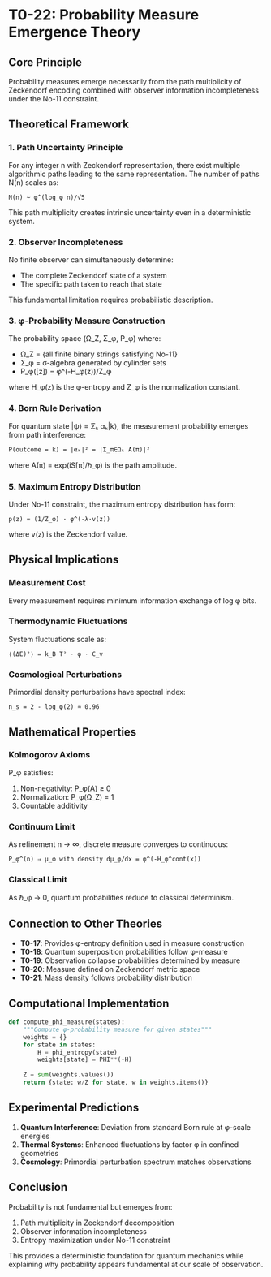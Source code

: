 # T0-22: Probability Measure Emergence Theory

## Core Principle

Probability measures emerge necessarily from the path multiplicity of Zeckendorf encoding combined with observer information incompleteness under the No-11 constraint.

## Theoretical Framework

### 1. Path Uncertainty Principle

For any integer n with Zeckendorf representation, there exist multiple algorithmic paths leading to the same representation. The number of paths N(n) scales as:

```
N(n) ~ φ^(log_φ n)/√5
```

This path multiplicity creates intrinsic uncertainty even in a deterministic system.

### 2. Observer Incompleteness

No finite observer can simultaneously determine:
- The complete Zeckendorf state of a system
- The specific path taken to reach that state

This fundamental limitation requires probabilistic description.

### 3. φ-Probability Measure Construction

The probability space (Ω_Z, Σ_φ, P_φ) where:
- Ω_Z = {all finite binary strings satisfying No-11}
- Σ_φ = σ-algebra generated by cylinder sets
- P_φ([z]) = φ^(-H_φ(z))/Z_φ

where H_φ(z) is the φ-entropy and Z_φ is the normalization constant.

### 4. Born Rule Derivation

For quantum state |ψ⟩ = Σₖ αₖ|k⟩, the measurement probability emerges from path interference:

```
P(outcome = k) = |αₖ|² = |Σ_π∈Ωₖ A(π)|²
```

where A(π) = exp(iS[π]/ℏ_φ) is the path amplitude.

### 5. Maximum Entropy Distribution

Under No-11 constraint, the maximum entropy distribution has form:

```
p(z) = (1/Z_φ) · φ^(-λ·v(z))
```

where v(z) is the Zeckendorf value.

## Physical Implications

### Measurement Cost
Every measurement requires minimum information exchange of log φ bits.

### Thermodynamic Fluctuations
System fluctuations scale as:
```
⟨(ΔE)²⟩ = k_B T² · φ · C_v
```

### Cosmological Perturbations
Primordial density perturbations have spectral index:
```
n_s = 2 - log_φ(2) ≈ 0.96
```

## Mathematical Properties

### Kolmogorov Axioms
P_φ satisfies:
1. Non-negativity: P_φ(A) ≥ 0
2. Normalization: P_φ(Ω_Z) = 1
3. Countable additivity

### Continuum Limit
As refinement n → ∞, discrete measure converges to continuous:
```
P_φ^(n) ⇒ μ_φ with density dμ_φ/dx = φ^(-H_φ^cont(x))
```

### Classical Limit
As ℏ_φ → 0, quantum probabilities reduce to classical determinism.

## Connection to Other Theories

- **T0-17**: Provides φ-entropy definition used in measure construction
- **T0-18**: Quantum superposition probabilities follow φ-measure
- **T0-19**: Observation collapse probabilities determined by measure
- **T0-20**: Measure defined on Zeckendorf metric space
- **T0-21**: Mass density follows probability distribution

## Computational Implementation

```python
def compute_phi_measure(states):
    """Compute φ-probability measure for given states"""
    weights = {}
    for state in states:
        H = phi_entropy(state)
        weights[state] = PHI**(-H)
    
    Z = sum(weights.values())
    return {state: w/Z for state, w in weights.items()}
```

## Experimental Predictions

1. **Quantum Interference**: Deviation from standard Born rule at φ-scale energies
2. **Thermal Systems**: Enhanced fluctuations by factor φ in confined geometries
3. **Cosmology**: Primordial perturbation spectrum matches observations

## Conclusion

Probability is not fundamental but emerges from:
1. Path multiplicity in Zeckendorf decomposition
2. Observer information incompleteness
3. Entropy maximization under No-11 constraint

This provides a deterministic foundation for quantum mechanics while explaining why probability appears fundamental at our scale of observation.